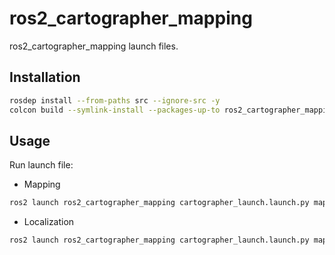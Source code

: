 # ros2_cartographer_mapping
<!-- Required -->
<!-- Package description -->
ros2_cartographer_mapping launch files.

## Installation
<!-- Required -->
<!-- Things to consider:
    - How to build package? 
    - Are there any other 3rd party dependencies required? -->

```bash
rosdep install --from-paths src --ignore-src -y
colcon build --symlink-install --packages-up-to ros2_cartographer_mapping
```

## Usage
<!-- Required -->
<!-- Things to consider:
    - Launching package. 
    - Exposed API (example service/action call. -->
Run launch file:
* Mapping
```bash
ros2 launch ros2_cartographer_mapping cartographer_launch.launch.py mapping:=True
```

 * Localization
```bash
ros2 launch ros2_cartographer_mapping cartographer_launch.launch.py mapping:=False map_path:=/path/to/map.pbstream
```

